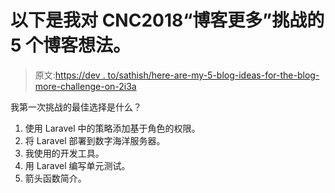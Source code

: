 # 以下是我对 CNC2018“博客更多”挑战的 5 个博客想法。

> 原文:[https://dev . to/sathish/here-are-my-5-blog-ideas-for-the-blog-more-challenge-on-2i3a](https://dev.to/sathish/here-are-my-5-blog-ideas-for-the-blog-more-challenge-on-2i3a)

我第一次挑战的最佳选择是什么？

1.  使用 Laravel 中的策略添加基于角色的权限。
2.  将 Laravel 部署到数字海洋服务器。
3.  我使用的开发工具。
4.  用 Laravel 编写单元测试。
5.  箭头函数简介。